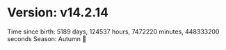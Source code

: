 # Version: v14.2.14
Time since birth: 5189 days, 124537 hours, 7472220 minutes, 448333200 seconds
Season: Autumn 🍁
